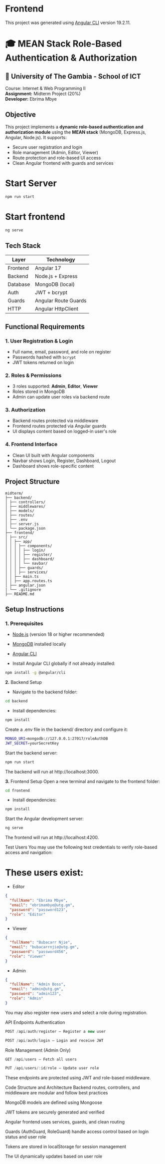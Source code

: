 # Frontend

This project was generated using [Angular CLI](https://github.com/angular/angular-cli) version 19.2.11.

# 🎓 MEAN Stack Role-Based Authentication & Authorization

## 📘 University of The Gambia - School of ICT

Course: Internet & Web Programming II  
**Assignment:** Midterm Project (20%)  
**Developer:** Ebrima Mbye

## Objective

This project implements a **dynamic role-based authentication and authorization module** using the **MEAN stack** (MongoDB, Express.js, Angular, Node.js). It supports:

- Secure user registration and login
- Role management (Admin, Editor, Viewer)
- Route protection and role-based UI access
- Clean Angular frontend with guards and services

# Start Server

```bash
npm run start
```

# Start frontend

```bash
ng serve
```

## Tech Stack

| Layer    | Technology           |
| -------- | -------------------- |
| Frontend | Angular 17           |
| Backend  | Node.js + Express    |
| Database | MongoDB (local)      |
| Auth     | JWT + bcrypt         |
| Guards   | Angular Route Guards |
| HTTP     | Angular HttpClient   |

## Functional Requirements

### 1. User Registration & Login

- Full name, email, password, and role on register
- Passwords hashed with `bcrypt`
- JWT tokens returned on login

### 2. Roles & Permissions

- 3 roles supported: **Admin**, **Editor**, **Viewer**
- Roles stored in MongoDB
- Admin can update user roles via backend route

### 3. Authorization

- Backend routes protected via middleware
- Frontend routes protected via Angular guards
- UI displays content based on logged-in user's role

### 4. Frontend Interface

- Clean UI built with Angular components
- Navbar shows Login, Register, Dashboard, Logout
- Dashboard shows role-specific content

## Project Structure

```text
midterm/
├── backend/
│ ├── controllers/
│ ├── middlewares/
│ ├── models/
│ ├── routes/
│ ├── .env
│ ├── server.js
│ └── package.json
├── frontend/
│ ├── src/
│ │ ├── app/
│ │ │ ├── components/
│ │ │ │ ├── login/
│ │ │ │ ├── register/
│ │ │ │ ├── dashboard/
│ │ │ │ └── navbar/
│ │ │ ├── guards/
│ │ │ ├── services/
│ │ ├── main.ts
│ │ ├── app.routes.ts
│ ├── angular.json
| └── .gitignore
├── README.md
```

## Setup Instructions

### 1. Prerequisites

- [Node.js](https://nodejs.org/) (version 18 or higher recommended)
- [MongoDB](https://www.mongodb.com/try/download/community) installed locally
- [Angular CLI](https://angular.io/cli)

- Install Angular CLI globally if not already installed:

```bash
npm install -g @angular/cli
```

**2.** Backend Setup

- Navigate to the backend folder:

```bash
cd backend
```

- Install dependencies:

```bash
npm install
```

Create a .env file in the backend/ directory and configure it:

```bash
MONGO_URI=mongodb://127.0.0.1:27017/roleAuthDB
JWT_SECRET=yourSecretKey
```

Start the backend server:

```bash
npm run start
```

The backend will run at http://localhost:3000.

**3.** Frontend Setup
Open a new terminal and navigate to the frontend folder:

```bash
cd frontend
```

- Install dependencies:

```bash
npm install
```

Start the Angular development server:

```bash
ng serve
```

The frontend will run at http://localhost:4200.

Test Users
You may use the following test credentials to verify role-based access and navigation:

# These users exist:

- Editor

```json
{
  "fullName": "Ebrima Mbye",
  "email": "ebrimambye@utg.gm",
  "password": "password123",
  "role": "Editor"
}
```

- Viewer

```json
{
  "fullName": "Bubacarr Njie",
  "email": "bubacarrnjie@utg.gm",
  "password": "password456",
  "role": "Viewer"
}
```

- Admin

```json
{
  "fullName": "Admin Boss",
  "email": "admin@utg.gm",
  "password": "admin123",
  "role": "Admin"
}
```

You may also register new users and select a role during registration.

API Endpoints
Authentication

```js
POST /api/auth/register — Register a new user
```

```js
POST /api/auth/login — Login and receive JWT
```

Role Management (Admin Only)

```js
GET /api/users — Fetch all users
```

```js
PUT /api/users/:id/role — Update user role
```

These endpoints are protected using JWT and role-based middleware.

Code Structure and Architecture
Backend routes, controllers, and middleware are modular and follow best practices

MongoDB models are defined using Mongoose

JWT tokens are securely generated and verified

Angular frontend uses services, guards, and clean routing

Guards (AuthGuard, RoleGuard) handle access control based on login status and user role

Tokens are stored in localStorage for session management

The UI dynamically updates based on user role
